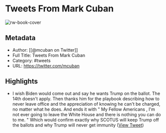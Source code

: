 # Tweets From Mark Cuban

![rw-book-cover](https://pbs.twimg.com/profile_images/1422637130/mccigartrophy.jpg)

## Metadata
- Author: [[@mcuban on Twitter]]
- Full Title: Tweets From Mark Cuban
- Category: #tweets
- URL: https://twitter.com/mcuban

## Highlights
- I wish Biden would come out and say he wants Trump on the ballot. The 14th doesn't apply. Then thanks him for the playbook describing how to never leave office and the appreciation of knowing he can't be charged, no matter what he does. And ends it with " My Fellow Americans , I'm not ever going to leave the White House and there is nothing you can do to me. "
  Which would confirm exactly why SCOTUS will keep Trump off the ballots and why Trump will never get immunity ([View Tweet](https://twitter.com/mcuban/status/1741537504124162193))
